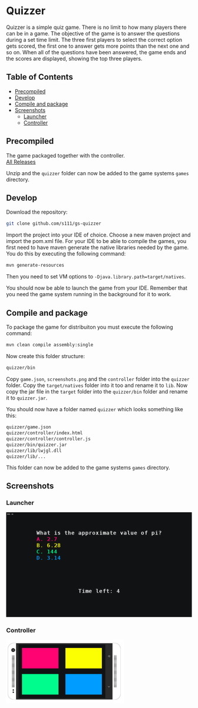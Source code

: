 # Quizzer
Quizzer is a simple quiz game.
There is no limit to how many players there can be in a game.
The objective of the game is to answer the questions during a set time limit.
The three first players to select the correct option gets scored, the first one to answer gets more points than the next one and so on.
When all of the questions have been answered, the game ends and the scores are displayed, showing the top three players.

## Table of Contents

- [Precompiled](#precompiled)
- [Develop](#develop)
- [Compile and package](#compile-and-package)
- [Screenshots](#screenshots)
	- [Launcher](#launcher)
	- [Controller](#controller)

## Precompiled
The game packaged together with the controller.  
[All Releases](https://github.com/s111/gs-quizzer/releases)

Unzip and the ```quizzer``` folder can now be added to the game systems ```games``` directory.

## Develop
Download the repository:
```sh
git clone github.com/s111/gs-quizzer
```

Import the project into your IDE of choice. Choose a new maven project and import the pom.xml file. For your IDE to be able to compile the games, you first need to have maven generate the native libraries needed by the game. You do this by executing the following command:
```sh
mvn generate-resources
```
Then you need to set VM options to ```-Djava.library.path=target/natives```.

You should now be able to launch the game from your IDE. Remember that you need the game system running in the background for it to work.

## Compile and package
To package the game for distribuiton you must execute the following command:
```sh
mvn clean compile assembly:single
```

Now create this folder structure:  
```sh
quizzer/bin
```
Copy ```game.json```, ```screenshots.png``` and the ```controller``` folder into the ```quizzer``` folder. Copy the ```target/natives``` folder into it too and rename it to ```lib```. Now copy the jar file in the ```target``` folder into the ```quizzer/bin``` folder and rename it to ```quizzer.jar```.

You should now have a folder named ```quizzer``` which looks something like this:
```
quizzer/game.json
quizzer/controller/index.html
quizzer/controller/controller.js
quizzer/bin/quizzer.jar
quizzer/lib/lwjgl.dll
quizzer/lib/...
```
This folder can now be added to the game systems ```games``` directory.

## Screenshots

### Launcher
<img src="https://github.com/s111/gamesystem/blob/master/screenshots/quizzer.png" width="640">

### Controller
<img src="https://github.com/s111/gamesystem/blob/master/screenshots/quizzer_controller.png" width="320">
